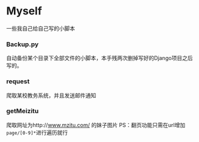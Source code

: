# Myself
一些我自己给自己写的小脚本

### Backup.py
自动备份某个目录下全部文件的小脚本，本手残两次删掉写好的Django项目之后写的。

### request
爬取某校教务系统，并且发送邮件通知

### getMeizitu
爬取网址为http://www.mzitu.com/ 的妹子图片
PS：翻页功能只需在url增加`page/[0-9]*`进行遍历就行
